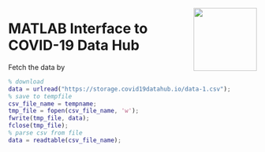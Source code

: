 <a href="https://covid19datahub.io"><img src="https://storage.covid19datahub.io/logo.svg" align="right" height="128"/></a>

# MATLAB Interface to COVID-19 Data Hub

Fetch the data by

```matlab
% download
data = urlread("https://storage.covid19datahub.io/data-1.csv");
% save to tempfile
csv_file_name = tempname;
tmp_file = fopen(csv_file_name, 'w');
fwrite(tmp_file, data);
fclose(tmp_file);
% parse csv from file
data = readtable(csv_file_name);
```

